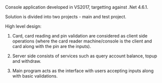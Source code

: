 Console application developed in VS2017, targetting against .Net 4.6.1.

Solution is divided into two projects - main and test project.

High level design:

1. Card, card reading and pin validation are considered as client side operations (where the card reader machine/console is the client and card along with the pin are the inputs).

2. Server side consists of services such as query account balance, topup and withdraw.

3. Main program acts as the interface with users accepting inputs along with basic validations.

